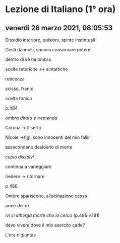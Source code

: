 # Lezione di Italiano (1° ora)

## venerdì 26 marzo 2021, 08:05:53

Dissidio interiore, pulsioni, spinte instintuali

Gesti dannosi, smania conservare potere

dentro di sè ha ombra

scelte retoriche <-> sintattiche

reticenza

scisso, franto

scelta fonica

p.484

*ombra dirata e tremenda*



Corona -> il serto

Nicole ->figli sono innocenti del mio fallir

assecondano desiderio di morte

*cupio dissolvi*



continua a vaneggiare

riedere -> ritornare

p 486

Ombre spariscono, allucinazione cessa



arme del re

*ivi si alberga morte che io cerco* (p.486 v.181)

devo vivere dove il mio esercito cade?



L'ora è giuntas